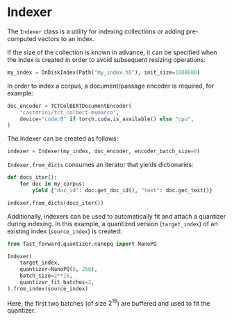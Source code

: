 # Indexer

The `Indexer` class is a utility for indexing collections or adding pre-computed vectors to an index.

If the size of the collection is known in advance, it can be specified when the index is created in order to avoid subsequent resizing operations:

```python
my_index = OnDiskIndex(Path("my_index.h5"), init_size=1000000)
```

In order to index a corpus, a document/passage encoder is required, for example:

```python
doc_encoder = TCTColBERTDocumentEncoder(
    "castorini/tct_colbert-msmarco",
    device="cuda:0" if torch.cuda.is_available() else "cpu",
)
```

The indexer can be created as follows:

```python
indexer = Indexer(my_index, doc_encoder, encoder_batch_size=8)
```

`Indexer.from_dicts` consumes an iterator that yields dictionaries:

```python
def docs_iter():
    for doc in my_corpus:
        yield {"doc_id": doc.get_doc_id(), "text": doc.get_text()}

indexer.from_dicts(docs_iter())
```

Additionally, indexers can be used to automatically fit and attach a quantizer during indexing. In this example, a quantized version (`target_index`) of an existing index (`source_index`) is created:

```python
from fast_forward.quantizer.nanopq import NanoPQ

Indexer(
    target_index,
    quantizer=NanoPQ(8, 256),
    batch_size=2**16,
    quantizer_fit_batches=2,
).from_index(source_index)
```

Here, the first two batches (of size $2^{16}$) are buffered and used to fit the quantizer.
